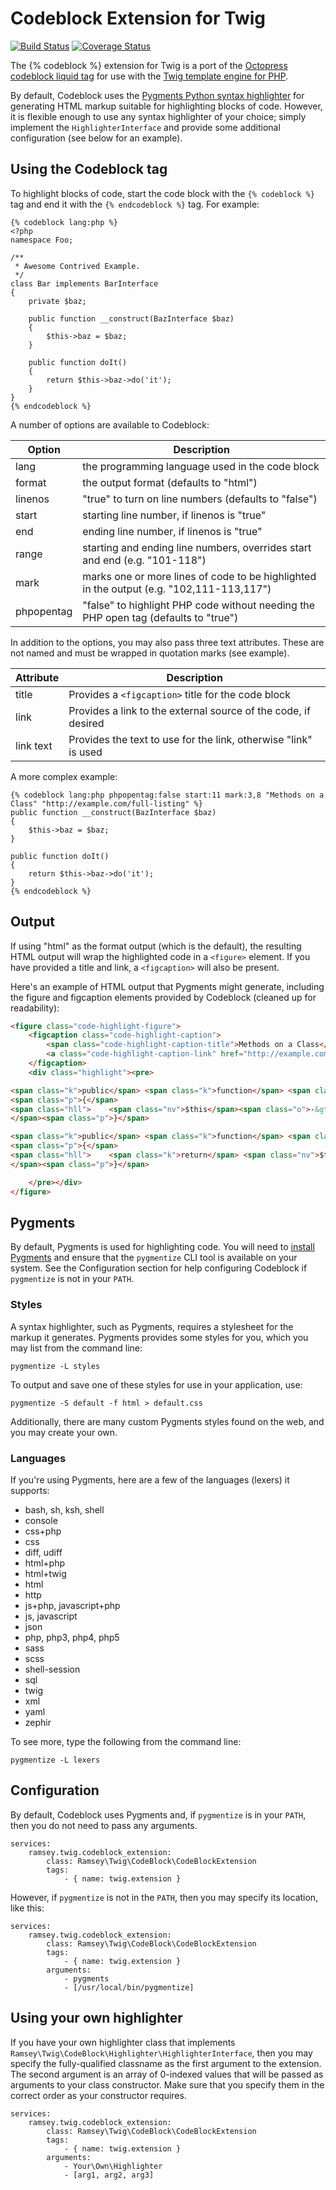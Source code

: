 # Codeblock Extension for Twig

[![Build Status](https://travis-ci.org/ramsey/twig-codeblock.svg?branch=master)](https://travis-ci.org/ramsey/twig-codeblock)
[![Coverage Status](https://coveralls.io/repos/ramsey/twig-codeblock/badge.svg?branch=master)](https://coveralls.io/r/ramsey/twig-codeblock?branch=master)

The {% codeblock %} extension for Twig is a port of the [Octopress codeblock liquid tag](https://github.com/octopress/codeblock) for use with the [Twig template engine for PHP](http://twig.sensiolabs.org/).

By default, Codeblock uses the [Pygments Python syntax highlighter](http://pygments.org/) for generating HTML markup suitable for highlighting blocks of code. However, it is flexible enough to use any syntax highlighter of your choice; simply implement the `HighlighterInterface` and provide some additional configuration (see below for an example).

## Using the Codeblock tag

To highlight blocks of code, start the code block with the `{% codeblock %}` tag and end it with the `{% endcodeblock %}` tag. For example:

    {% codeblock lang:php %}
    <?php
    namespace Foo;

    /**
     * Awesome Contrived Example.
     */
    class Bar implements BarInterface
    {
        private $baz;

        public function __construct(BazInterface $baz)
        {
            $this->baz = $baz;
        }

        public function doIt()
        {
            return $this->baz->do('it');
        }
    }
    {% endcodeblock %}

A number of options are available to Codeblock:

Option      | Description
----------- | ------------
lang        | the programming language used in the code block
format      | the output format (defaults to "html")
linenos     | "true" to turn on line numbers (defaults to "false")
start       | starting line number, if linenos is "true"
end         | ending line number, if linenos is "true"
range       | starting and ending line numbers, overrides start and end (e.g. "101-118")
mark        | marks one or more lines of code to be highlighted in the output (e.g. "102,111-113,117")
phpopentag  | "false" to highlight PHP code without needing the PHP open tag (defaults to "true")

In addition to the options, you may also pass three text attributes. These are not named and must be wrapped in quotation marks (see example).

Attribute   | Description
----------- | ------------
title       | Provides a `<figcaption>` title for the code block
link        | Provides a link to the external source of the code, if desired
link text   | Provides the text to use for the link, otherwise "link" is used

A more complex example:

    {% codeblock lang:php phpopentag:false start:11 mark:3,8 "Methods on a Class" "http://example.com/full-listing" %}
    public function __construct(BazInterface $baz)
    {
        $this->baz = $baz;
    }

    public function doIt()
    {
        return $this->baz->do('it');
    }
    {% endcodeblock %}

## Output

If using "html" as the format output (which is the default), the resulting HTML output will wrap the highlighted code in a `<figure>` element. If you have provided a title and link, a `<figcaption>` will also be present.
    
Here's an example of HTML output that Pygments might generate, including the figure and figcaption elements provided by Codeblock (cleaned up for readability):

``` html
<figure class="code-highlight-figure">
    <figcaption class="code-highlight-caption">
        <span class="code-highlight-caption-title">Methods on a Class</span>
        <a class="code-highlight-caption-link" href="http://example.com/full-listing">link</a>
    </figcaption>
    <div class="highlight"><pre>

<span class="k">public</span> <span class="k">function</span> <span class="nf">__construct</span><span class="p">(</span><span class="nx">BazInterface</span> <span class="nv">$baz</span><span class="p">)</span>
<span class="p">{</span>
<span class="hll">    <span class="nv">$this</span><span class="o">-&gt;</span><span class="na">baz</span> <span class="o">=</span> <span class="nv">$baz</span><span class="p">;</span>
</span><span class="p">}</span>

<span class="k">public</span> <span class="k">function</span> <span class="nf">doIt</span><span class="p">()</span>
<span class="p">{</span>
<span class="hll">    <span class="k">return</span> <span class="nv">$this</span><span class="o">-&gt;</span><span class="na">baz</span><span class="o">-&gt;</span><span class="na">do</span><span class="p">(</span><span class="s1">&#39;it&#39;</span><span class="p">);</span>
</span><span class="p">}</span>

    </pre></div>
</figure>
```

## Pygments

By default, Pygments is used for highlighting code. You will need to [install Pygments](http://pygments.org/) and ensure that the `pygmentize` CLI tool is available on your system. See the Configuration section for help configuring Codeblock if `pygmentize` is not in your `PATH`.

### Styles

A syntax highlighter, such as Pygments, requires a stylesheet for the markup it generates. Pygments provides some styles for you, which you may list from the command line:

    pygmentize -L styles

To output and save one of these styles for use in your application, use:

    pygmentize -S default -f html > default.css

Additionally, there are many custom Pygments styles found on the web, and you may create your own.

### Languages

If you're using Pygments, here are a few of the languages (lexers) it supports:

* bash, sh, ksh, shell
* console
* css+php
* css
* diff, udiff
* html+php
* html+twig
* html
* http
* js+php, javascript+php
* js, javascript
* json
* php, php3, php4, php5
* sass
* scss
* shell-session
* sql
* twig
* xml
* yaml
* zephir

To see more, type the following from the command line:

    pygmentize -L lexers

## Configuration

By default, Codeblock uses Pygments and, if `pygmentize` is in your `PATH`, then you do not need to pass any arguments.

    services:
        ramsey.twig.codeblock_extension:
            class: Ramsey\Twig\CodeBlock\CodeBlockExtension
            tags:
                - { name: twig.extension }

However, if `pygmentize` is not in the `PATH`, then you may specify its location, like this:

    services:
        ramsey.twig.codeblock_extension:
            class: Ramsey\Twig\CodeBlock\CodeBlockExtension
            tags:
                - { name: twig.extension }
            arguments:
                - pygments
                - [/usr/local/bin/pygmentize]


## Using your own highlighter

If you have your own highlighter class that implements `Ramsey\Twig\CodeBlock\Highlighter\HighlighterInterface`, then you may specify the fully-qualified classname as the first argument to the extension. The second argument is an array of 0-indexed values that will be passed as arguments to your class constructor. Make sure that you specify them in the correct order as your constructor requires.

    services:
        ramsey.twig.codeblock_extension:
            class: Ramsey\Twig\CodeBlock\CodeBlockExtension
            tags:
                - { name: twig.extension }
            arguments:
                - Your\Own\Highlighter
                - [arg1, arg2, arg3]
